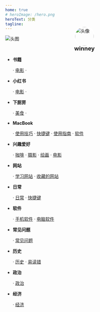 ```yaml
---
home: true
# heroImage: /hero.png
heroText: 分类
tagline: 
---
```



<div style="position:relative;">
    <img src="https://notes.winney07.cn/assets/img/bg2.jpeg" alt="头图"/>
    <img src="https://notes.winney07.cn/assets/img/header.jpg" alt="头像" style="position:absolute;left:50%;margin-left:-33px;bottom:-16px;width:60px;border-radius:50%;border:3px solid #fff;"/>
</div>
<h3 style="text-align:center;margin-bottom:0; margin-top:10px;font-size:1.15rem">winney</h3>

<!-- <p style="text-align:center;margin-top:0">Welcome to my notes.</p> -->
<div class="index-container">

* **书籍**

    · [电影](/book) · 

* **小红书**

    · [电影](/XiaoHongShu/movie) · 

* **下厨房**

    · [美食](/XiaChuFang/menu) · 

* **MacBook**

    · [使用技巧](/macbook/phone) · [快捷键](/macbook/guide) · [使用指南](/macbook/shortcut) · [软件](/macbook/software) 

* **兴趣爱好**

    · [咖啡](/hobby/coffee) · [摄影](/hobby/photography) · [绘画](/hobby/drawing) · [电影](/hobby/movie)  

* **网站**  

    · [学习网站](/website/study/) · [收藏的网站](/website/website/)

* **日常**

    · [日常](/daily/daily) · [快捷键](/daily/shortcut)

* **软件**

    · [手机软件](/software/mobile)  · [电脑软件](/software/pc)

* **常见问题**

    · [常见问题](/common)

* **历史**

    · [历史](/history) · [易读错](/history/difficult/)

* **政治**

    · [政治](/politics)

* **经济**

    · [经济](/economics)

</div>